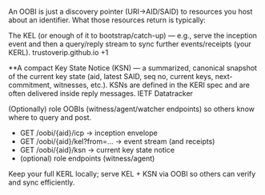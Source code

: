 An OOBI is just a discovery pointer (URI→AID/SAID) to resources you host about an identifier. What those resources return is typically:

The KEL (or enough of it to bootstrap/catch-up) — e.g., serve the inception event and then a query/reply stream to sync further events/receipts (your KERL). 
trustoverip.github.io
+1

**A compact Key State Notice (KSN) — a summarized, canonical snapshot of the current key state (aid, latest SAID, seq no, current keys, next-commitment, witnesses, etc.). KSNs are defined in the KERI spec and are often delivered inside reply messages. 
IETF Datatracker

(Optionally) role OOBIs (witness/agent/watcher endpoints) so others know where to query and post.


 * GET /oobi/{aid}/icp → inception envelope
 * GET /oobi/{aid}/kel?from=… → event stream (and receipts)
 * GET /oobi/{aid}/ksn → current key state notice
 * (optional) role endpoints (witness/agent)

Keep your full KERL locally; serve KEL + KSN via OOBI so others can verify and sync efficiently. 

